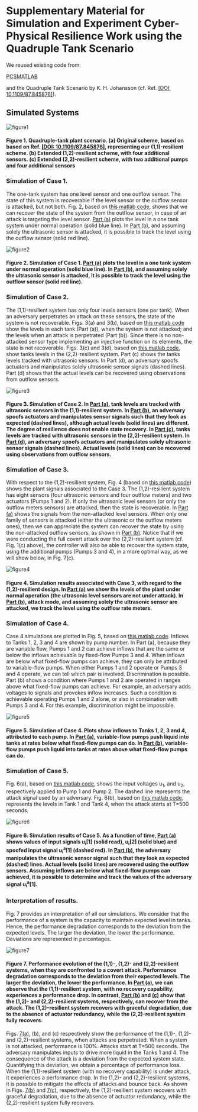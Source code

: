 Supplementary Material for Simulation and Experiment Cyber-Physical
Resilience Work using the Quadruple Tank Scenario
===

We reused existing code from:

<a href="https://github.com/karrocon/pcsmatlab">PCSMATLAB</a>

and the Quadruple Tank Scenario by K. H. Johansson (cf. Ref. <a href="https://doi.org/10.1109/87.845876">[DOI: 10.1109/87.845876]</a>).

## Simulated Systems

![figure1](https://github.com/jgalfaro/mirrored-quadruple-tank/blob/master/Figures/FIG/Fig1.png)
#### Figure 1. Quadruple-tank plant scenario. (a) Original scheme, based on based on Ref. <a href="https://doi.org/10.1109/87.845876">[DOI: 10.1109/87.845876]</a>, representing our (1,1)-resilient scheme. (b) Extended (1,2)-resilient scheme, with four additional sensors. (c) Extended (2,2)-resilient scheme, with two additional pumps and four additional sensors

### Simulation of Case 1.

The one-tank system has one level sensor and one outflow sensor. The
state of this system is recoverable if the level sensor or the outflow
sensor is attacked, but not both. Fig. 2, based on <a
href="https://github.com/jgalfaro/mirrored-quadruple-tank/tree/master/Simulations/matlab-code/case1-fig2a-fig2b">this
matlab code</a>, shows that we can recover the state of the system from
the outflow sensor, in case of an attack is targeting the level
sensor. <a href="https://github.com/jgalfaro/mirrored-quadruple-tank/blob/master/Simulations/matlab-code/case1-fig2a-fig2b/main2a.m">Part (a)</a> plots the level in a one tank system under normal operation (solid blue line). In <a href="https://github.com/jgalfaro/mirrored-quadruple-tank/blob/master/Simulations/matlab-code/case1-fig2a-fig2b/main2b.m">Part (b)</a>, and assuming solely the ultrasonic sensor is attacked, it is possible to track the level using the outflow sensor (solid red line).

![figure2](https://github.com/jgalfaro/mirrored-quadruple-tank/blob/master/Figures/FIG/Fig2.png)
#### Figure 2. Simulation of Case 1. <a href="https://github.com/jgalfaro/mirrored-quadruple-tank/blob/master/Simulations/matlab-code/case1-fig2a-fig2b/main2a.m">Part (a)</a> plots the level in a one tank system under normal operation (solid blue line). In <a href="https://github.com/jgalfaro/mirrored-quadruple-tank/blob/master/Simulations/matlab-code/case1-fig2a-fig2b/main2b.m">Part (b)</a>, and assuming solely the ultrasonic sensor is attacked, it is possible to track the level using the outflow sensor (solid red line).

### Simulation of Case 2.

The (1,1)-resilient system has only four levels sensors (one per
tank). When an adversary perpetrates an attack on these sensors, the
state of the system is not recoverable. Figs. 3(a) and 3(b), based on
<a
href="https://github.com/jgalfaro/mirrored-quadruple-tank/blob/master/Simulations/matlab-code/case2-fig3a-fig3b/main.m">this
matlab code</a> show the levels in each tank (Part (a)), when the
system is not attacked; and the levels when an attack is perpetrated
(Part (b)). Since there is no non-attacked sensor type implementing an
injective function on its elements, the state is not recoverable.
Figs. 3(c) and 3(d), based on <a
href="https://github.com/jgalfaro/mirrored-quadruple-tank/blob/master/Simulations/matlab-code/case2-fig3c-fig3d/main.m">this
matlab code</a>, show tanks levels in the (2,2)-resilient system. Part
(c) shows the tanks levels tracked with ultrasonic sensors. In Part
(d), an adversary spoofs actuators and manipulates solely ultrasonic
sensor signals (dashed lines). Part (d) shows that the actual levels
can be recovered using observations from outflow sensors.

![figure3](https://github.com/jgalfaro/mirrored-quadruple-tank/blob/master/Figures/FIG/Fig3.png)
#### Figure 3. Simulation of Case 2. In <a href="https://github.com/jgalfaro/mirrored-quadruple-tank/blob/master/Simulations/matlab-code/case2-fig3a-fig3b/main.m">Part (a)</a>, tank levels are tracked with ultrasonic sensors in the (1,1)-resilient system. In <a href="https://github.com/jgalfaro/mirrored-quadruple-tank/blob/master/Simulations/matlab-code/case2-fig3a-fig3b/main.m">Part (b)</a>, an adversary spoofs actuators and manipulates sensor signals such that they look as expected (dashed lines), although actual levels (solid lines) are different. The degree of resilience does not enable state recovery. In <a href="https://github.com/jgalfaro/mirrored-quadruple-tank/blob/master/Simulations/matlab-code/case2-fig3c-fig3d/main.m">Part (c)</a>, tanks levels are tracked with ultrasonic sensors in the (2,2)-resilient system. In <a href="https://github.com/jgalfaro/mirrored-quadruple-tank/blob/master/Simulations/matlab-code/case2-fig3c-fig3d/main.m">Part (d)</a>, an adversary spoofs actuators and manipulates solely ultrasonic sensor signals (dashed lines). Actual levels (solid lines) can be recovered using observations from outflow sensors.

### Simulation of Case 3.

With respect to the (1,2)-resilient system, Fig. 4 (based on <a href="https://github.com/jgalfaro/mirrored-quadruple-tank/blob/master/Simulations/matlab-code/case3-fig4a-fig4b/">this matlab code</a>) shows the plant
signals associated to the Case 3. The (1,2)-resilient system has eight
sensors (four ultrasonic sensors and four outflow meters) and two
actuators (Pumps 1 and 2). If only the ultrasonic level sensors (or
only the outflow meters sensors) are attacked, then the state is
recoverable. In <a href="https://github.com/jgalfaro/mirrored-quadruple-tank/blob/master/Simulations/matlab-code/case3-fig4a-fig4b/main.m">Part (a)</a> shows the signals from the non-attacked level
sensors. When only one family of sensors is attacked (either the
ultrasonic or the outflow meters ones), then we can appreciate the
system can recover the state by using the non-attacked outflow
sensors, as shown in <a href="https://github.com/jgalfaro/mirrored-quadruple-tank/blob/master/Simulations/matlab-code/case3-fig4a-fig4b/main.m">Part (b)</a>. Notice that if we were conducting the
full covert attack over the (2,2)-resilient system (cf. Fig. 1(c)
above), the controller will also be able to recover the system state,
using the additional pumps (Pumps 3 and 4), in a more optimal way, as
we will show below, in Fig. 7(c).


![figure4](https://github.com/jgalfaro/mirrored-quadruple-tank/blob/master/Figures/FIG/Fig4.png)
#### Figure 4. Simulation results associated with Case 3, with regard to the (1,2)-resilient design. In <a href="https://github.com/jgalfaro/mirrored-quadruple-tank/blob/master/Simulations/matlab-code/case3-fig4a-fig4b/main.m">Part (a)</a> we show the levels of the plant under normal operation (the ultrasonic level sensors are not under attack). In <a href="https://github.com/jgalfaro/mirrored-quadruple-tank/blob/master/Simulations/matlab-code/case3-fig4a-fig4b/main.m">Part (b)</a>, attack mode, and assuming solely the ultrasonic sensor are attacked, we track the level using the outflow rate meters.

### Simulation of Case 4.

Case 4 simulations are plotted in Fig. 5, based on <a href="https://github.com/jgalfaro/mirrored-quadruple-tank/tree/master/Simulations/matlab-code/case4-fig5a-fig5b">this matlab code</a>. Inflows to Tanks 1, 2, 3 and 4 are
shown by pump number. In Part (a), because they are variable flow,
Pumps 1 and 2 can achieve inflows that are the same or below the
inflows achievable by fixed-flow Pumps 3 and 4. When inflows are below
what fixed-flow pumps can achieve, they can only be attributed to
variable-flow pumps. When either Pumps 1 and 2 operate or Pumps 3 and
4 operate, we can tell which pair is involved. Discrimination is
possible. Part (b) shows a condition where Pumps 1 and 2 are operated
in ranges above what fixed-flow pumps can achieve. For example, an
adversary adds voltages to signals and provokes inflow increases. Such
a condition is achievable operating Pumps 1 and 2 alone, or also in
combination with Pumps 3 and 4. For this example, discrimination might
be impossible.


![figure5](https://github.com/jgalfaro/mirrored-quadruple-tank/blob/master/Figures/FIG/Fig5.png)
#### Figure 5. Simulation of Case 4. Plots show inflows to Tanks 1, 2, 3 and 4, attributed to each pump. In <a href="https://github.com/jgalfaro/mirrored-quadruple-tank/blob/master/Simulations/matlab-code/case4-fig5a-fig5b/main.m">Part (a)</a>, variable-flow pumps push liquid into tanks at rates below what fixed-flow pumps can do. In <a href="https://github.com/jgalfaro/mirrored-quadruple-tank/blob/master/Simulations/matlab-code/case4-fig5a-fig5b/main.m">Part (b)</a>, variable-flow pumps push liquid into tanks  at rates above what fixed-flow pumps can do.

### Simulation of Case 5.

Fig. 6(a), based on <a
href="https://github.com/jgalfaro/mirrored-quadruple-tank/blob/master/Simulations/matlab-code/case5-fig6a-fig6b/">this
matlab code</a>, shows the input voltages u<sub>1</sub>, and
u<sub>2</sub>, respectively applied to Pump 1 and Pump 2. The dashed
line represents the attack signal used by an adversary. Fig. 6(b), based on <a
href="https://github.com/jgalfaro/mirrored-quadruple-tank/blob/master/Simulations/matlab-code/case5-fig6a-fig6b/">this matlab code</a>, represents the levels in Tank 1 and Tank 4, when the attack starts at
T=500 seconds.

![figure6](https://github.com/jgalfaro/mirrored-quadruple-tank/blob/master/Figures/FIG/Fig6.png)
#### Figure 6. Simulation results of Case 5. As a function of time, <a href="https://github.com/jgalfaro/mirrored-quadruple-tank/blob/master/Simulations/matlab-code/case5-fig6a-fig6b/main.m">Part (a)</a> shows values of input signals u<sub>i</sub>[1] (solid read), u<sub>i</sub>[2] (solid blue) and spoofed input signal u<sub>i</sub><sup>a</sup>[1] (dashed red). In <a href="https://github.com/jgalfaro/mirrored-quadruple-tank/blob/master/Simulations/matlab-code/case5-fig6a-fig6b/main.m">Part (b)</a>, the adversary manipulates the ultrasonic sensor signal such that they look as expected (dashed) lines. Actual levels (solid lines) are recovered using the outflow sensors. Assuming inflows are below what fixed-flow pumps can achieved, it is possible to determine and track the values of the adversary signal u<sub>i</sub><sup>a</sup>[1].


### Interpretation of results.

Fig. 7 provides an interpretation of all our simulations. We consider
that the performance of a system is the capacity to maintain expected
level in tanks. Hence, the performance degradation corresponds to the
deviation from the expected levels. The larger the deviation, the
lower the performance. Deviations are represented in percentages.

![figure7](https://github.com/jgalfaro/mirrored-quadruple-tank/blob/master/Figures/FIG/Fig7.png)
#### Figure 7. Performance evolution of the (1,1)-, (1,2)- and (2,2)-resilient systems, when they are confronted to a covert attack. Performance degradation corresponds to the deviation from  their expected levels. The larger the deviation, the lower the performance. In <a href="https://github.com/jgalfaro/mirrored-quadruple-tank/blob/master/Simulations/matlab-code/interpretation-fig7a-fig7b-fig7c/interpretation_11/main7a.m">Part (a)</a>, we can observe that the (1,1)-resilient system,  with no recovery capability, experiences a performance drop. In contrast, <a href="https://github.com/jgalfaro/mirrored-quadruple-tank/blob/master/Simulations/matlab-code/interpretation-fig7a-fig7b-fig7c/interpretation_12/main7b.m">Part (b)</a> and <a href="https://github.com/jgalfaro/mirrored-quadruple-tank/blob/master/Simulations/matlab-code/interpretation-fig7a-fig7b-fig7c/interpretation_22/main7c.m">(c)</a> show that the (1,2)- and (2,2)-resilient systems, respectively, can recover from the attack. The (1,2)-resilient system recovers with graceful degradation, due to the absence of actuator redundancy, while the (2,2)-resilient system fully recovers.

Figs. <a href="https://github.com/jgalfaro/mirrored-quadruple-tank/blob/master/Simulations/matlab-code/interpretation-fig7a-fig7b-fig7c/interpretation_11/main7a.m">7(a)</a>, (b), and (c) respectively show the performance of the
(1,1)-, (1,2)- and (2,2)-resilient systems, when attacks are
perpetrated. When a system is not attacked, performance is 100%.
Attacks start at T=500 seconds. The adversary manipulates inputs to
drive more liquid in the Tanks 1 and 4. The consequence of the attack
is a deviation from the expected system state. Quantifying this
deviation, we obtain a percentage of performance loss. When the
(1,1)-resilient system (with no recovery capability) is under attack,
it experiences a performance drop. In the (1,2)- and (2,2)-resilient
systems, it is possible to mitigate the effects of attacks and bounce
back. As shown in Figs. <a href="https://github.com/jgalfaro/mirrored-quadruple-tank/blob/master/Simulations/matlab-code/interpretation-fig7a-fig7b-fig7c/interpretation_12/main7b.m">7(b)</a> and <a href="https://github.com/jgalfaro/mirrored-quadruple-tank/blob/master/Simulations/matlab-code/interpretation-fig7a-fig7b-fig7c/interpretation_22/main7c.m">7(c)</a>, respectively, the
(1,2)-resilient system recovers with graceful degradation, due to the
absence of actuator redundancy, while the (2,2)-resilient system fully
recovers.
